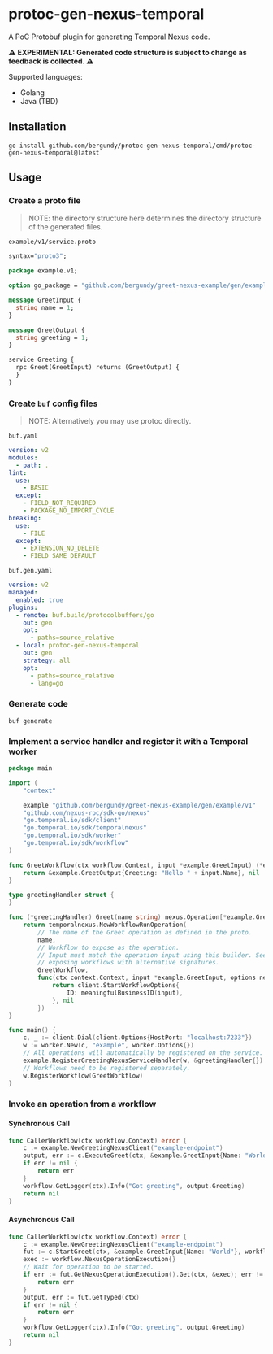 # protoc-gen-nexus-temporal

A PoC Protobuf plugin for generating Temporal Nexus code.

**⚠️ EXPERIMENTAL: Generated code structure is subject to change as feedback is collected. ⚠️**

Supported languages:

- Golang
- Java (TBD)

## Installation

```
go install github.com/bergundy/protoc-gen-nexus-temporal/cmd/protoc-gen-nexus-temporal@latest
```

## Usage

### Create a proto file

> NOTE: the directory structure here determines the directory structure of the generated files.

`example/v1/service.proto`

```protobuf
syntax="proto3";

package example.v1;

option go_package = "github.com/bergundy/greet-nexus-example/gen/example/v1;example";

message GreetInput {
  string name = 1;
}

message GreetOutput {
  string greeting = 1;
}

service Greeting {
  rpc Greet(GreetInput) returns (GreetOutput) {
  }
}
```

### Create `buf` config files

> NOTE: Alternatively you may use protoc directly.

`buf.yaml`

```yaml
version: v2
modules:
  - path: .
lint:
  use:
    - BASIC
  except:
    - FIELD_NOT_REQUIRED
    - PACKAGE_NO_IMPORT_CYCLE
breaking:
  use:
    - FILE
  except:
    - EXTENSION_NO_DELETE
    - FIELD_SAME_DEFAULT
```

`buf.gen.yaml`

```yaml
version: v2
managed:
  enabled: true
plugins:
  - remote: buf.build/protocolbuffers/go
    out: gen
    opt:
      - paths=source_relative
  - local: protoc-gen-nexus-temporal
    out: gen
    strategy: all
    opt:
      - paths=source_relative
      - lang=go
```

### Generate code 

```
buf generate
```

### Implement a service handler and register it with a Temporal worker

```go
package main

import (
	"context"

	example "github.com/bergundy/greet-nexus-example/gen/example/v1"
	"github.com/nexus-rpc/sdk-go/nexus"
	"go.temporal.io/sdk/client"
	"go.temporal.io/sdk/temporalnexus"
	"go.temporal.io/sdk/worker"
	"go.temporal.io/sdk/workflow"
)

func GreetWorkflow(ctx workflow.Context, input *example.GreetInput) (*example.GreetOutput, error) {
	return &example.GreetOutput{Greeting: "Hello " + input.Name}, nil
}

type greetingHandler struct {
}

func (*greetingHandler) Greet(name string) nexus.Operation[*example.GreetInput, *example.GreetOutput] {
	return temporalnexus.NewWorkflowRunOperation(
		// The name of the Greet operation as defined in the proto.
		name,
        // Workflow to expose as the operation.
        // Input must match the operation input using this builder. See `NewWorkflowRunOperationWithOptions` for
        // exposing workflows with alternative signatures.
		GreetWorkflow,
		func(ctx context.Context, input *example.GreetInput, options nexus.StartOperationOptions) (client.StartWorkflowOptions, error) {
			return client.StartWorkflowOptions{
				ID: meaningfulBusinessID(input),
			}, nil
		})
}

func main() {
	c, _ := client.Dial(client.Options{HostPort: "localhost:7233"})
	w := worker.New(c, "example", worker.Options{})
    // All operations will automatically be registered on the service.
	example.RegisterGreetingNexusServiceHandler(w, &greetingHandler{})
    // Workflows need to be registered separately.
	w.RegisterWorkflow(GreetWorkflow)
}
```

### Invoke an operation from a workflow

#### Synchronous Call

```go
func CallerWorkflow(ctx workflow.Context) error {
	c := example.NewGreetingNexusClient("example-endpoint")
	output, err := c.ExecuteGreet(ctx, &example.GreetInput{Name: "World"}, workflow.NexusOperationOptions{})
	if err != nil {
		return err
	}
	workflow.GetLogger(ctx).Info("Got greeting", output.Greeting)
	return nil
}
```

#### Asynchronous Call

```go
func CallerWorkflow(ctx workflow.Context) error {
	c := example.NewGreetingNexusClient("example-endpoint")
	fut := c.StartGreet(ctx, &example.GreetInput{Name: "World"}, workflow.NexusOperationOptions{})
	exec := workflow.NexusOperationExecution{}
	// Wait for operation to be started.
	if err := fut.GetNexusOperationExecution().Get(ctx, &exec); err != nil {
		return err
	}
	output, err := fut.GetTyped(ctx)
	if err != nil {
		return err
	}
	workflow.GetLogger(ctx).Info("Got greeting", output.Greeting)
	return nil
}
```
